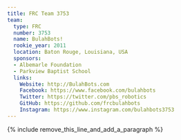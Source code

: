 ```yaml
---
title: FRC Team 3753
team:
  type: FRC
  number: 3753
  name: BulahBots!
  rookie_year: 2011
  location: Baton Rouge, Louisiana, USA
  sponsors:
  - Albemarle Foundation
  - Parkview Baptist School
  links:
    Website: http://BulahBots.com
    Facebook: https://www.facebook.com/bulahbots
    Twitter: https://twitter.com/pbs_robotics
    GitHub: https://github.com/frcbulahbots
    Instagram: https://www.instagram.com/bulahbots3753
---
```


{% include remove_this_line_and_add_a_paragraph %}